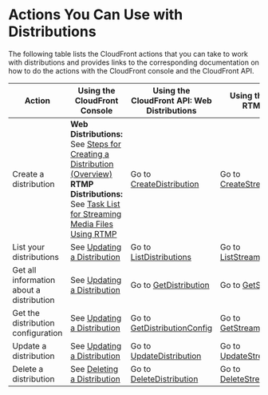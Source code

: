 # Actions You Can Use with Distributions<a name="distribution-overview-actions"></a>

The following table lists the CloudFront actions that you can take to work with distributions and provides links to the corresponding documentation on how to do the actions with the CloudFront console and the CloudFront API\.


| Action | Using the CloudFront Console | Using the CloudFront API: Web Distributions | Using the CloudFront API: RTMP Distributions | 
| --- | --- | --- | --- | 
| Create a distribution |  **Web Distributions:** See [Steps for Creating a Distribution \(Overview\)](distribution-web-creating.md) **RTMP Distributions:** See [Task List for Streaming Media Files Using RTMP](distribution-rtmp-creating.md)  | Go to [CreateDistribution](https://docs.aws.amazon.com/cloudfront/latest/APIReference/API_CreateDistribution.html) | Go to [CreateStreamingDistribution](https://docs.aws.amazon.com/cloudfront/latest/APIReference/API_CreateStreamingDistribution.html) | 
| List your distributions | See [Updating a Distribution](HowToUpdateDistribution.md) | Go to [ListDistributions](https://docs.aws.amazon.com/cloudfront/latest/APIReference/API_ListDistributions.html)  | Go to [ListStreamingDistributions](https://docs.aws.amazon.com/cloudfront/latest/APIReference/API_ListStreamingDistributions.html) | 
| Get all information about a distribution | See [Updating a Distribution](HowToUpdateDistribution.md) | Go to [GetDistribution](https://docs.aws.amazon.com/cloudfront/latest/APIReference/API_GetDistribution.html) | Go to [GetStreamingDistribution](https://docs.aws.amazon.com/cloudfront/latest/APIReference/API_GetStreamingDistribution.html) | 
| Get the distribution configuration | See [Updating a Distribution](HowToUpdateDistribution.md) | Go to [GetDistributionConfig](https://docs.aws.amazon.com/cloudfront/latest/APIReference/API_GetDistributionConfig.html) | Go to [GetStreamingDistributionConfig](https://docs.aws.amazon.com/cloudfront/latest/APIReference/API_GetStreamingDistributionConfig.html) | 
| Update a distribution | See [Updating a Distribution](HowToUpdateDistribution.md) | Go to [UpdateDistribution](https://docs.aws.amazon.com/cloudfront/latest/APIReference/API_UpdateDistribution.html) | Go to [UpdateStreamingDistribution](https://docs.aws.amazon.com/cloudfront/latest/APIReference/API_UpdateStreamingDistribution.html) | 
| Delete a distribution | See [Deleting a Distribution](HowToDeleteDistribution.md) | Go to [DeleteDistribution](https://docs.aws.amazon.com/cloudfront/latest/APIReference/API_DeleteDistribution.html) | Go to [DeleteStreamingDistribution](https://docs.aws.amazon.com/cloudfront/latest/APIReference/API_DeleteStreamingDistribution.html) | 